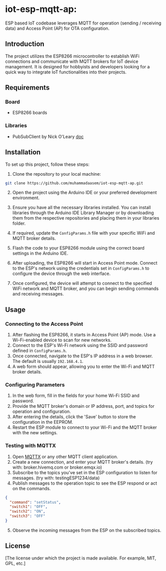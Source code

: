 # iot-esp-mqtt-ap: 

ESP based IoT codebase leverages MQTT for operation (sending / receiving data) and Access Point (AP) for OTA configuration.


## Introduction

The project utilizes the ESP8266 microcontroller to establish WiFi connections and communicate with MQTT brokers for IoT device management. It is designed for hobbyists and developers looking for a quick way to integrate IoT functionalities into their projects.


## Requirements
### Board
- ESP8266 boards

### Libraries
- PubSubClient by Nick O'Leary [doc](https://pubsubclient.knolleary.net/)

## Installation

To set up this project, follow these steps:

1. Clone the repository to your local machine:

```sh
git clone https://github.com/muhammadaasem/iot-esp-mqtt-ap.git
```

2. Open the project using the Arduino IDE or your preferred development environment.

3. Ensure you have all the necessary libraries installed. You can install libraries through the Arduino IDE Library Manager or by downloading them from the respective repositories and placing them in your libraries folder.

4. If required, update the `ConfigParams.h` file with your specific WiFi and MQTT broker details.

5. Flash the code to your ESP8266 module using the correct board settings in the Arduino IDE.

6. After uploading, the ESP8266 will start in Access Point mode. Connect to the ESP's network using the credentials set in `ConfigParams.h` to configure the device through the web interface.

7. Once configured, the device will attempt to connect to the specified WiFi network and MQTT broker, and you can begin sending commands and receiving messages.

## Usage

### Connecting to the Access Point

1. After flashing the ESP8266, it starts in Access Point (AP) mode. Use a Wi-Fi-enabled device to scan for new networks.
2. Connect to the ESP's Wi-Fi network using the SSID and password defined in `ConfigParams.h`.
3. Once connected, navigate to the ESP's IP address in a web browser. The default is usually `192.168.4.1`.
4. A web form should appear, allowing you to enter the Wi-Fi and MQTT broker details.

### Configuring Parameters

1. In the web form, fill in the fields for your home Wi-Fi SSID and password.
2. Provide the MQTT broker's domain or IP address, port, and topics for operation and configuration.
3. After entering the details, click the 'Save' button to store the configuration in the EEPROM.
4. Restart the ESP module to connect to your Wi-Fi and the MQTT broker with the new settings.

### Testing with MQTTX

1. Open [MQTTX](https://mqttx.app/) or any other MQTT client application.
2. Create a new connection, and enter your MQTT broker's details. (try with: broker.hivemq.com or broker.emqx.io)
3. Subscribe to the topics you've set in the ESP configuration to listen for messages. (try with: testingESP1234/data)
4. Publish messages to the operation topic to see the ESP respond or act on the commands.


```json
{
  "command": "setStatus",
  "switch1": "OFF",
  "switch2": "ON",
  "switch3": "OFF"
}
```

5. Observe the incoming messages from the ESP on the subscribed topics.



## License

[The license under which the project is made available. For example, MIT, GPL, etc.]

